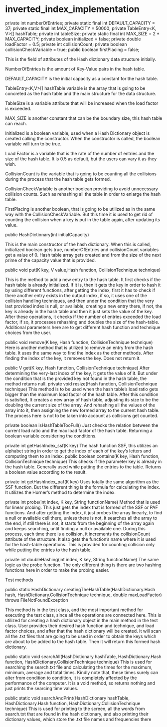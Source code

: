 # inverted_index_implementation

private int numberOfEntries;
private static final int DEFAULT_CAPACITY = 37;
private static final int MAX_CAPACITY = 50000;
private TableEntry<K, V>[] hashTable;
private int tableSize;
private static final int MAX_SIZE = 2 * MAX_CAPACITY;
private boolean initialized = false;
private double loadFactor = 0.5;
private int collisionCount;
private boolean collisionCheckVariable = true;
public boolean firstPlacing = false;

This is the field of attributes of the Hash dictionary data structure initially. 

NumberOfEntries is the amount of Key-Value pairs in the hash table.

DEFAULT_CAPACITY is the initial capacity as a constant for the hash table. 

TableEntry<K,V>[] hashTable variable is the array that is going to be concreted as the 
hash table and the main structure for the data structure. 

TableSize is a variable attribute that will be increased when the load factor is 
exceeded.

MAX_SIZE is another constant that can be the boundary size, this hash table can reach.

Initialized is a boolean variable, used when a Hash Dictionary object is created calling 
the constructor. When the constructor is called, the boolean variable will turn to be 
true.

Load Factor is a variable that is the rate of the number of entries and the size of the 
hash table. It is 0.5 as default, but the users can vary it as they wish.

CollisionCount is the variable that is going to be counting all the collisions during the 
process that the hash table gets formed.

CollisionCheckVariable is another boolean providing to avoid unnecessary collision 
counts. Such as rehashing all the table in order to enlarge the hash table.

FirstPlacing is another boolean, that is going to be utilized as in the same way with the 
CollisionCheckVariable. But this time it is used to get rid of counting the collision 
when a key is put in the table again, after updating its value.

public HashDictionary(int initialCapacity)


This is the main constructor of the hash dictionary. When this is called, initialized 
boolean gets true, numberOfEntries and collisionCount variables get a value of 0. Hash 
table array gets created and from the size of the next prime of the capacity value that 
is provided.

public void put(K key, V value,Hash function, CollisionTechnique technique)


This is the method to add a new entry to the hash table. It first checks if the hash 
table is already initialized. If it is, then it gets the key in order to hash it by using 
different functions, after getting the index, first it has to check if there another 
entry exists in the output index, if so, it uses one of the collision handling 
techniques, and then under the condition that the very last provided index is null, or 
available, creating a new entry there, if not, the key is already in the hash table and 
then it just sets the value of the key. After these operations, it checks if the number 
of entries exceeded the load factor, if so, it processes rehashing and doubles the size 
of the hash-table. Additional parameters here are to get different hash function and 
technique choices from the user.


public void remove(K key, Hash function, CollisionTechnique technique)
Here is another method that is utilized to remove an entry from the hash table. It uses 
the same way to find the index as the other methods. After finding the index of the key, 
it removes the key. Does not return it.


public V get(K key, Hash function, CollisionTechnique technique)
After determining the very-last index of the key, it gets the value of it. But under the 
condition that is the provided key not found in the hash table, the method returns null.
private void resize(Hash function, CollisionTechnique technique)
This method is to be used when the hash table’s load ratio gets bigger than the maximum 
load factor of the hash table. After this condition is satisfied, It creates a new array 
of hash table, adjusting its size to be the doubling the current size of the array. And 
rehashing all the values of the array into it, then assigning the new formed array to the 
current hash table. The process here is not to be taken into account as collisions get 
counted.


private boolean isHashTableTooFull()
Just checks the relation between the current load ratio and the max load factor of the 
hash table. Returning a boolean variable considering the conditions.


private int getHashIndex_ssf(K key)
The hash function SSF, this utilizes an alphabet string in order to get the index of each 
of the key’s letters and computing them to an index.
public boolean contains(K key, Hash function, CollisionTechnique technique)
This checks if the parameter key is already in the hash table. Generally used while 
putting the entries to the table. Returns a boolean value according to the result.


private int getHashIndex_paf(K key)
Uses totally the same algorithm as the SSF function. But the different thing is the 
formula for calculating the index. It utilizes the Horner’s method to determine the 
index.


private int probe(int index, K key, String functionName)
Method that is used for linear probing. This just gets the index that is formed of the 
SSF or PAF functions. And after getting the index, it just probes the array linearly, to 
find a null or available cell there, unless there is not, it searches all the array to 
the end, if still there is not, it starts from the beginning of the array again and keeps 
searching, until finding a null or available one. During this process, each time there is 
a collision, it increments the collisionCount attribute of the structure. It also gets 
the function’s name where it is used for the hash-table operations. This is provided for 
counting collision only while putting the entries to the hash table.


private int doubleHashing(int index, K key, String functionName)
The same logic as the probe function. The only different thing is there are two hashing 
functions here in order to make the probing easier.


Test methods


public static HashDictionary creatingTheHashTable(HashDictionary.Hash hash, 
HashDictionary.CollisionTechnique technique, double maxLoadFactor) throws 
FileNotFoundException


This method is in the test class, and the most important method for executing the test 
class, since all the operations are connected here. This is utilized for creating a hash 
dictionary object in the main method in the test class. User provides their desired hash 
function and technique, and load factor choices, and after that the hash dictionary will 
be created. It will scan all the .txt files that are going to be used in order to obtain 
the keys which are about to be added to the hash table. Then it will return this formed 
hash dictionary.


public static void searchAll(HashDictionary hashTable, HashDictionary.Hash function, 
HashDictionary.CollisionTechnique technique)
This is used for searching the search.txt file and calculating the times for the maximum, 
minimum, average and total times. Kindly note that, these times surely can alter from 
condition to condition, it is completely affected by the performance of the computer. It 
is a void method, so returns nothing and just prints the searcing time values.


public static void searchAndPrint(HashDictionary hashTable, HashDictionary.Hash function, 
HashDictionary.CollisionTechnique technique)
This is used for printing to the screen, all the words from search.txt that are found in 
the hash dictionary, and also printing their dictionary values, which store the .txt file 
names and frequencies there
